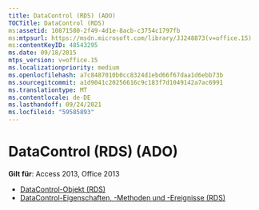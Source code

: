```yaml
---
title: DataControl (RDS) (ADO)
TOCTitle: DataControl (RDS)
ms:assetid: 10871580-2f49-4d1e-8acb-c3754c1797fb
ms:mtpsurl: https://msdn.microsoft.com/library/JJ248873(v=office.15)
ms:contentKeyID: 48543295
ms.date: 09/18/2015
mtps_version: v=office.15
ms.localizationpriority: medium
ms.openlocfilehash: a7c8487010b0cc8324d1ebd66f67daa1d6ebb73b
ms.sourcegitcommit: a1d9041c20256616c9c183f7d1049142a7ac6991
ms.translationtype: MT
ms.contentlocale: de-DE
ms.lasthandoff: 09/24/2021
ms.locfileid: "59585893"
---
```

# <a name="datacontrol-rds-ado"></a>DataControl (RDS) (ADO)

**Gilt für**: Access 2013, Office 2013

- [DataControl-Objekt (RDS)](datacontrol-object-rds.md)
- [DataControl-Eigenschaften, -Methoden und -Ereignisse (RDS)](datacontrol-properties-methods-and-events-rds.md)

